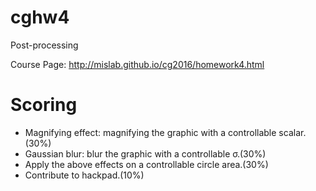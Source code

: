 # cghw4
Post-processing

Course Page: http://mislab.github.io/cg2016/homework4.html

# Scoring

- Magnifying effect: magnifying the graphic with a controllable scalar.(30%)
- Gaussian blur: blur the graphic with a controllable σ.(30%)
- Apply the above effects on a controllable circle area.(30%)
- Contribute to hackpad.(10%)

